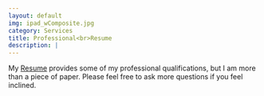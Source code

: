 ```yaml
---
layout: default
img: ipad_wComposite.jpg
category: Services
title: Professional<br>Resume
description: |
---
```

   My [Resume](https://drive.google.com/open?id=1ktZhQp8SAG4m6S6qcjn1m-OfOasWW6aO) provides some of my professional qualifications, but I am more than a piece of paper. Please feel free to ask more questions if you feel inclined.